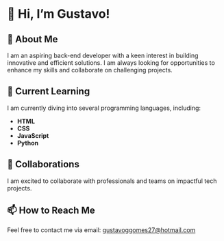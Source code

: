 # 👋 Hi, I’m Gustavo!

## 👀 About Me
I am an aspiring back-end developer with a keen interest in building innovative and efficient solutions. I am always looking for opportunities to enhance my skills and collaborate on challenging projects.

## 🌱 Current Learning
I am currently diving into several programming languages, including:
- **HTML**
- **CSS**
- **JavaScript**
- **Python**

## 💞️ Collaborations
I am excited to collaborate with professionals and teams on impactful tech projects.

## 📫 How to Reach Me
Feel free to contact me via email: [gustavoggomes27@hotmail.com](mailto:gustavoggomes27@hotmail.com)

<!---
Gustavoggomesdev/Gustavoggomesdev is a ✨ special ✨ repository because its `README.md` (this file) appears on your GitHub profile. 
You can click the Preview link to take a look at your changes.
--->
